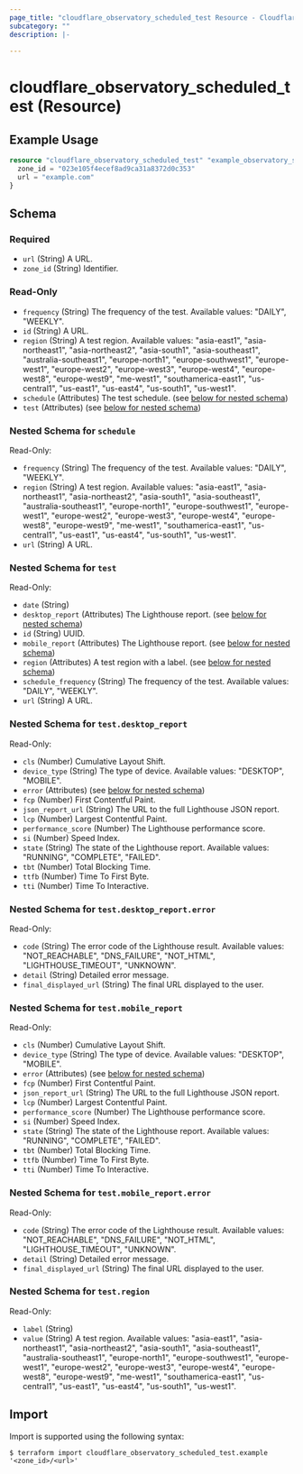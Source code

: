 ```yaml
---
page_title: "cloudflare_observatory_scheduled_test Resource - Cloudflare"
subcategory: ""
description: |-
  
---
```


# cloudflare_observatory_scheduled_test (Resource)



## Example Usage

```terraform
resource "cloudflare_observatory_scheduled_test" "example_observatory_scheduled_test" {
  zone_id = "023e105f4ecef8ad9ca31a8372d0c353"
  url = "example.com"
}
```

<!-- schema generated by tfplugindocs -->
## Schema

### Required

- `url` (String) A URL.
- `zone_id` (String) Identifier.

### Read-Only

- `frequency` (String) The frequency of the test.
Available values: "DAILY", "WEEKLY".
- `id` (String) A URL.
- `region` (String) A test region.
Available values: "asia-east1", "asia-northeast1", "asia-northeast2", "asia-south1", "asia-southeast1", "australia-southeast1", "europe-north1", "europe-southwest1", "europe-west1", "europe-west2", "europe-west3", "europe-west4", "europe-west8", "europe-west9", "me-west1", "southamerica-east1", "us-central1", "us-east1", "us-east4", "us-south1", "us-west1".
- `schedule` (Attributes) The test schedule. (see [below for nested schema](#nestedatt--schedule))
- `test` (Attributes) (see [below for nested schema](#nestedatt--test))

<a id="nestedatt--schedule"></a>
### Nested Schema for `schedule`

Read-Only:

- `frequency` (String) The frequency of the test.
Available values: "DAILY", "WEEKLY".
- `region` (String) A test region.
Available values: "asia-east1", "asia-northeast1", "asia-northeast2", "asia-south1", "asia-southeast1", "australia-southeast1", "europe-north1", "europe-southwest1", "europe-west1", "europe-west2", "europe-west3", "europe-west4", "europe-west8", "europe-west9", "me-west1", "southamerica-east1", "us-central1", "us-east1", "us-east4", "us-south1", "us-west1".
- `url` (String) A URL.


<a id="nestedatt--test"></a>
### Nested Schema for `test`

Read-Only:

- `date` (String)
- `desktop_report` (Attributes) The Lighthouse report. (see [below for nested schema](#nestedatt--test--desktop_report))
- `id` (String) UUID.
- `mobile_report` (Attributes) The Lighthouse report. (see [below for nested schema](#nestedatt--test--mobile_report))
- `region` (Attributes) A test region with a label. (see [below for nested schema](#nestedatt--test--region))
- `schedule_frequency` (String) The frequency of the test.
Available values: "DAILY", "WEEKLY".
- `url` (String) A URL.

<a id="nestedatt--test--desktop_report"></a>
### Nested Schema for `test.desktop_report`

Read-Only:

- `cls` (Number) Cumulative Layout Shift.
- `device_type` (String) The type of device.
Available values: "DESKTOP", "MOBILE".
- `error` (Attributes) (see [below for nested schema](#nestedatt--test--desktop_report--error))
- `fcp` (Number) First Contentful Paint.
- `json_report_url` (String) The URL to the full Lighthouse JSON report.
- `lcp` (Number) Largest Contentful Paint.
- `performance_score` (Number) The Lighthouse performance score.
- `si` (Number) Speed Index.
- `state` (String) The state of the Lighthouse report.
Available values: "RUNNING", "COMPLETE", "FAILED".
- `tbt` (Number) Total Blocking Time.
- `ttfb` (Number) Time To First Byte.
- `tti` (Number) Time To Interactive.

<a id="nestedatt--test--desktop_report--error"></a>
### Nested Schema for `test.desktop_report.error`

Read-Only:

- `code` (String) The error code of the Lighthouse result.
Available values: "NOT_REACHABLE", "DNS_FAILURE", "NOT_HTML", "LIGHTHOUSE_TIMEOUT", "UNKNOWN".
- `detail` (String) Detailed error message.
- `final_displayed_url` (String) The final URL displayed to the user.



<a id="nestedatt--test--mobile_report"></a>
### Nested Schema for `test.mobile_report`

Read-Only:

- `cls` (Number) Cumulative Layout Shift.
- `device_type` (String) The type of device.
Available values: "DESKTOP", "MOBILE".
- `error` (Attributes) (see [below for nested schema](#nestedatt--test--mobile_report--error))
- `fcp` (Number) First Contentful Paint.
- `json_report_url` (String) The URL to the full Lighthouse JSON report.
- `lcp` (Number) Largest Contentful Paint.
- `performance_score` (Number) The Lighthouse performance score.
- `si` (Number) Speed Index.
- `state` (String) The state of the Lighthouse report.
Available values: "RUNNING", "COMPLETE", "FAILED".
- `tbt` (Number) Total Blocking Time.
- `ttfb` (Number) Time To First Byte.
- `tti` (Number) Time To Interactive.

<a id="nestedatt--test--mobile_report--error"></a>
### Nested Schema for `test.mobile_report.error`

Read-Only:

- `code` (String) The error code of the Lighthouse result.
Available values: "NOT_REACHABLE", "DNS_FAILURE", "NOT_HTML", "LIGHTHOUSE_TIMEOUT", "UNKNOWN".
- `detail` (String) Detailed error message.
- `final_displayed_url` (String) The final URL displayed to the user.



<a id="nestedatt--test--region"></a>
### Nested Schema for `test.region`

Read-Only:

- `label` (String)
- `value` (String) A test region.
Available values: "asia-east1", "asia-northeast1", "asia-northeast2", "asia-south1", "asia-southeast1", "australia-southeast1", "europe-north1", "europe-southwest1", "europe-west1", "europe-west2", "europe-west3", "europe-west4", "europe-west8", "europe-west9", "me-west1", "southamerica-east1", "us-central1", "us-east1", "us-east4", "us-south1", "us-west1".

## Import

Import is supported using the following syntax:

```shell
$ terraform import cloudflare_observatory_scheduled_test.example '<zone_id>/<url>'
```
